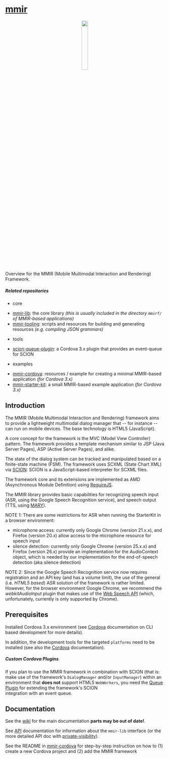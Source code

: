 [mmir][11]
====

<p align="center">
<img width="20%" src="https://raw.githubusercontent.com/wiki/mmig/mmir/images/logo.png">
</p>

Overview for the MMIR (Mobile Multimodal Interaction and Rendering) Framework. 


##### Related repositories

- core
 * [mmir-lib][4]: the core library _(this is usually included in the directory `mmirf/` of MMIR-based applications)_
 * [mmir-tooling][5]: scripts and resources for building and generating resources _(e.g. compiling JSON grammars)_
- tools
 * [scion-queue-plugin][6]: a Cordova 3.x plugin that provides an event-queue for SCION
- examples
 * [mmir-cordova][9]: resources / example for creating a minimal MMIR-based application _(for Cordova 3.x)_
 * [mmir-starter-kit][10]: a small MMIR-based example application _(for Cordova 3.x)_

## Introduction

The MMIR (Mobile Multimodal Interaction and Rendering) framework aims to provide a lightweight multimodal dialog manager that -- for instance -- can run
on mobile devices. The base technology is HTML5 (JavaScript).

A core concept for the framework is the MVC (Model View Controller) pattern. The framework provides a template
mechanism similar to JSP (Java Server Pages), ASP (Active Server Pages), and alike.

The state of the dialog system can be tracked and manipulated based on a finite-state machine (FSM).
The framework uses SCXML (State Chart XML) via [SCION][1]: SCION is a JavaScript-based interpreter for SCXML files.

The framework core and its extensions are implemented as AMD (Asynchronous Module Definition) using [RequireJS][3].


The MMIR library provides basic capabilities for recognizing speech input (ASR, using the Google Speech Recognition service), and speech output (TTS, using [MARY][2]).

NOTE 1: There are some restrictions for ASR when running the StarterKit in a browser environment:
 * microphone access: currently only Google Chrome (version 21.x.x), and Firefox (version 20.x) allow access to the microphone resource for speech input
 * silence detection: currently only Google Chrome (version 25.x.x) and Firefox (version 26.x) provide an implementation for the AudioContext object, which is needed by our implementation for the end-of-speech detection (aka silence detection) 

NOTE 2: Since the Google Speech Recognition service now requires registration and an API key (and has a volume limit),
        the use of the general (i.e. _HTML5 based_) ASR solution of the framework is rather limited.
        However, for the browser environment Google Chrome, we recommend the _webkitAudioInput_ plugin
        that makes use of the
        [Web Speech API][7] (which, unfortunately, currently is only supported by Chrome).

## Prerequisites

Installed Cordova 3.x environment (see [Cordova][0] documentation on CLI based development for more details).

In addition, the development tools for the targeted `platforms` need to be installed (see also the [Cordova][0] documentation).

##### Custom Cordova Plugins

If you plan to use the MMIR framework in combination with SCION (that is: make use of
the framework's ```DialogManager``` and/or ```InputManager```) within an environment that __does not__
support HTML5 ```WebWorkers```, you need the [Queue Plugin][6] for extending the framework's SCION  
integration with an event queue.

## Documentation


See the [wiki][8] for the main documentation **parts may be out of date!**.


See [API][12] documentation for information about the `mmir-lib` interface (or the more detailed API doc with [private-visibility][13]).


See the README in [mmir-cordova][9] for step-by-step instruction on how to (1) create a new Cordova project and (2) add the MMIR framework


[0]: http://cordova.apache.org/
[1]: https://github.com/jbeard4/SCION
[2]: http://mary.dfki.de/
[3]: http://requirejs.org/
[4]: https://github.com/mmig/mmir-lib
[5]: https://github.com/mmig/mmir-tooling
[6]: https://github.com/mmig/mmir-plugin-scionqueue
[7]: https://dvcs.w3.org/hg/speech-api/raw-file/tip/speechapi.html
[8]: https://github.com/mmig/mmir/wiki
[9]: https://github.com/mmig/mmir-cordova
[10]: https://github.com/mmig/mmir-starter-kit
[11]: https://github.com/mmig/mmir
[12]: http://mmig.github.io/mmir/api
[13]: http://mmig.github.io/mmir/api-all

